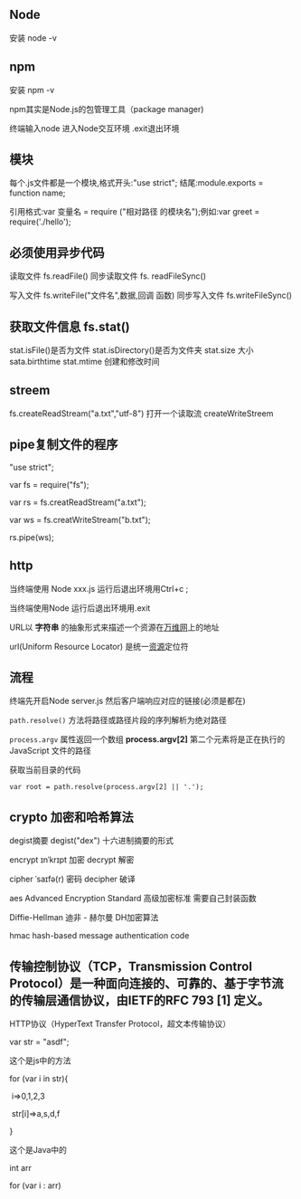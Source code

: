 ## Node

安装 node -v

## npm

安装 npm -v

npm其实是Node.js的包管理工具（package manager)

终端输入node 进入Node交互环境      .exit退出环境

## 模块

每个.js文件都是一个模块,格式开头:"use strict";  结尾:module.exports = function name;

引用格式:var 变量名 = require ("相对路径 的模块名");例如:var greet = require('./hello');

## 必须使用异步代码

读取文件  fs.readFile()  同步读取文件 fs. readFileSync()

写入文件 fs.writeFile("文件名",数据,回调 函数)  同步写入文件 fs.writeFileSync()

## 获取文件信息 fs.stat()

stat.isFile()是否为文件 stat.isDirectory()是否为文件夹   stat.size  大小 sata.birthtime  stat.mtime  创建和修改时间

## streem

fs.createReadStream("a.txt","utf-8")  打开一个读取流       createWriteStreem

## pipe复制文件的程序

"use strict";

var fs = require("fs");

var rs = fs.creatReadStream("a.txt");

var ws = fs.creatWriteStream("b.txt");

rs.pipe(ws);

## http

当终端使用 Node xxx.js  运行后退出环境用Ctrl+c  ;

当终端使用Node    运行后退出环境用.exit

URL以  **字符串**  的抽象形式来描述一个资源在[万维网](https://baike.baidu.com/item/万维网/215515)上的地址

url(Uniform Resource Locator)  是统一[资源](https://baike.baidu.com/item/资源/9089683)定位符

## 流程

终端先开启Node server.js  然后客户端响应对应的链接(必须是都在)

`path.resolve()` 方法将路径或路径片段的序列解析为绝对路径

`process.argv` 属性返回一个数组     **process.argv[2]**  第二个元素将是正在执行的 JavaScript 文件的路径

获取当前目录的代码

```
var root = path.resolve(process.argv[2] || '.');
```



## crypto 加密和哈希算法

degist摘要   degist("dex")    十六进制摘要的形式

encrypt   ɪnˈkrɪpt  加密  decrypt   解密

cipher  ˈsaɪfə(r)  密码  decipher 破译

aes   Advanced Encryption Standard   高级加密标准   需要自己封装函数

Diffie-Hellman   迪非 - 赫尔曼  DH加密算法

hmac    hash-based message authentication code    

## 传输控制协议（TCP，Transmission Control Protocol）是一种面向连接的、可靠的、基于字节流的传输层通信协议，由IETF的RFC 793 [1]  定义。

HTTP协议（HyperText Transfer Protocol，超文本传输协议）

var str = "asdf";

这个是js中的方法

for (var i in str){

​    i=>0,1,2,3

​    str[i]=>a,s,d,f

} 

这个是Java中的

int arr

for (var i : arr)